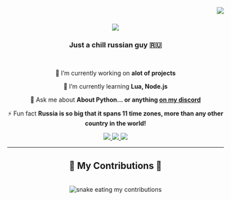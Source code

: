 <img align="right" src="https://visitor-badge.laobi.icu/badge?page_id=ewcstasy.ewcstasy" />

<h1 align="center">
    <img src="https://readme-typing-svg.herokuapp.com/?font=Righteous&size=35&center=true&vCenter=true&width=500&height=70&duration=4000&lines=Hi+There!+👋;+I'm+Dior!;" />
</h1>

<h3 align="center">Just a chill russian guy 🇷🇺</h3>

<br/>

<div align="center">
 
 🔭 I’m currently working on **alot of projects**
 
 🌱 I’m currently learning **Lua, Node.js**

💬 Ask me about **About Python... or anything [on my discord](https://discord.gg/babushka)**

⚡ Fun fact **Russia is so big that it spans 11 time zones, more than any other country in the world!**

 </div>
 
<div align="center"> 
  <a href="mailto:dior.syl@mail.ru">
    <img src="https://img.shields.io/badge/Gmail-333333?style=for-the-badge&logo=gmail&logoColor=red" />
  </a>
  <a href="https://instagram.com/ronaldo" target="_blank">
    <img src="https://img.shields.io/badge/Instagram-E4405F?style=for-the-badge&logo=instagram&logoColor=white" target="_blank" />
  </a>
  <a href="https://meow777.github.io" target="_blank">
     <img src="https://img.shields.io/badge/Portfolio-FF5722?style=for-the-badge&logo=todoist&logoColor=white" target="_blank" /> <!-- sqlite, safari, google-chrome are other good icon options -->
  </a>
</div>

 <hr/>
 
<div align="center">
  <h2>🐍 My Contributions 🐍</h2>
  <br>
  <img alt="snake eating my contributions" src="https://raw.githubusercontent.com/ewcstasy/ewcstasy/output/github-contribution-grid-snake.svg" />
  
  <br/><br/><br/>
</div>

<br/><br/>
